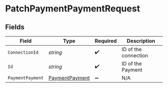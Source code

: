 # PatchPaymentPaymentRequest


## Fields

| Field                                                       | Type                                                        | Required                                                    | Description                                                 |
| ----------------------------------------------------------- | ----------------------------------------------------------- | ----------------------------------------------------------- | ----------------------------------------------------------- |
| `ConnectionId`                                              | *string*                                                    | :heavy_check_mark:                                          | ID of the connection                                        |
| `Id`                                                        | *string*                                                    | :heavy_check_mark:                                          | ID of the Payment                                           |
| `PaymentPayment`                                            | [PaymentPayment](../../Models/Components/PaymentPayment.md) | :heavy_minus_sign:                                          | N/A                                                         |